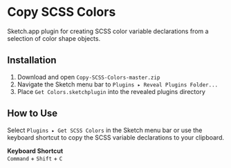 # Copy SCSS Colors
Sketch.app plugin for creating SCSS color variable declarations from a selection of color shape objects.

## Installation
1. Download and open `Copy-SCSS-Colors-master.zip`
2. Navigate the Sketch menu bar to `Plugins ▸ Reveal Plugins Folder...`
3. Place `Get Colors.sketchplugin` into the revealed plugins directory
 
## How to Use
Select `Plugins ▸ Get SCSS Colors` in the Sketch menu bar or use the keyboard shortcut to copy the SCSS variable declarations to your clipboard.
 
**Keyboard Shortcut**  
`Command` + `Shift` + `C`
